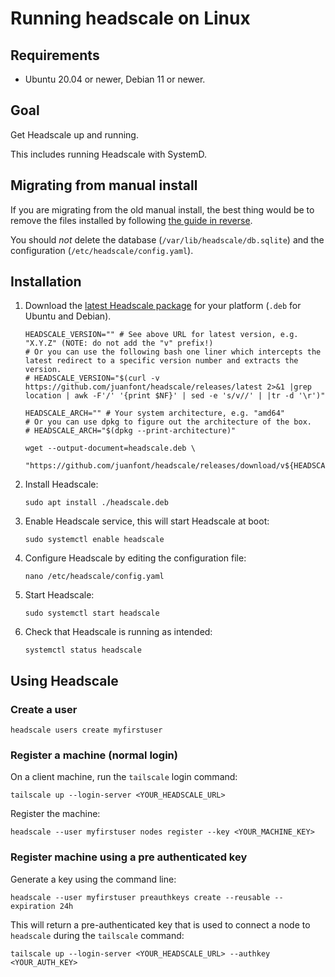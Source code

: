 # Running headscale on Linux

## Requirements

- Ubuntu 20.04 or newer, Debian 11 or newer.

## Goal

Get Headscale up and running.

This includes running Headscale with SystemD.

## Migrating from manual install

If you are migrating from the old manual install, the best thing would be to remove
the files installed by following [the guide in reverse](./running-headscale-linux-manual.md).

You should _not_ delete the database (`/var/lib/headscale/db.sqlite`) and the
configuration (`/etc/headscale/config.yaml`).

## Installation

1. Download the [latest Headscale package](https://github.com/juanfont/headscale/releases/latest) for your platform (`.deb` for Ubuntu and Debian).

    ```shell
    HEADSCALE_VERSION="" # See above URL for latest version, e.g. "X.Y.Z" (NOTE: do not add the "v" prefix!)
    # Or you can use the following bash one liner which intercepts the latest redirect to a specific version number and extracts the version.
    # HEADSCALE_VERSION="$(curl -v https://github.com/juanfont/headscale/releases/latest 2>&1 |grep location | awk -F'/' '{print $NF}' | sed -e 's/v//' | |tr -d '\r')"

    HEADSCALE_ARCH="" # Your system architecture, e.g. "amd64"
    # Or you can use dpkg to figure out the architecture of the box.
    # HEADSCALE_ARCH="$(dpkg --print-architecture)"

    wget --output-document=headscale.deb \
      "https://github.com/juanfont/headscale/releases/download/v${HEADSCALE_VERSION}/headscale_${HEADSCALE_VERSION}_linux_${HEADSCALE_ARCH}.deb"
    ```

1. Install Headscale:

    ```shell
    sudo apt install ./headscale.deb
    ```

1. Enable Headscale service, this will start Headscale at boot:

    ```shell
    sudo systemctl enable headscale
    ```

1. Configure Headscale by editing the configuration file:

    ```shell
    nano /etc/headscale/config.yaml
    ```

1. Start Headscale:

    ```shell
    sudo systemctl start headscale
    ```

1. Check that Headscale is running as intended:

    ```shell
    systemctl status headscale
    ```

## Using Headscale

### Create a user

```shell
headscale users create myfirstuser
```

### Register a machine (normal login)

On a client machine, run the `tailscale` login command:

```shell
tailscale up --login-server <YOUR_HEADSCALE_URL>
```

Register the machine:

```shell
headscale --user myfirstuser nodes register --key <YOUR_MACHINE_KEY>
```

### Register machine using a pre authenticated key

Generate a key using the command line:

```shell
headscale --user myfirstuser preauthkeys create --reusable --expiration 24h
```

This will return a pre-authenticated key that is used to
connect a node to `headscale` during the `tailscale` command:

```shell
tailscale up --login-server <YOUR_HEADSCALE_URL> --authkey <YOUR_AUTH_KEY>
```
